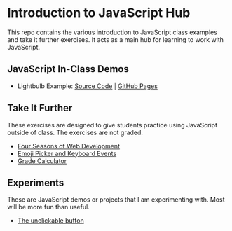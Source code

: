 # Introduction to JavaScript Hub
This repo contains the various introduction to JavaScript class examples and take it further exercises. It acts as a main hub for learning to work with JavaScript.

## JavaScript In-Class Demos
- Lightbulb Example: [Source Code](lightbulb/index.html) | [GitHub Pages](https://danstephenson.github.io/javascript-intro-hub/lightbulb/index.html)
<!-- - Change Events & Conditional Statements (Weather): [Source Code](color-change/index.html) [GitHub Pages](https://danstephenson.github.io/javascript-intro-hub/color-change/)-->


## Take It Further
These exercises are designed to give students practice using JavaScript outside of class. The exercises are not graded.

- [Four Seasons of Web Development](https://danstephenson.github.io/javascript-intro-hub/take-it-further/four-seasons/)
- [Emoji Picker and Keyboard Events](https://danstephenson.github.io/javascript-intro-hub/take-it-further/emojis/)
- [Grade Calculator](https://danstephenson.github.io/javascript-intro-hub/take-it-further/grade-calc/)

## Experiments
These are JavaScript demos or projects that I am experimenting with. Most will be more fun than useful.

- [The unclickable button](https://danstephenson.github.io/javascript-intro-hub/experiments/button-motion/)